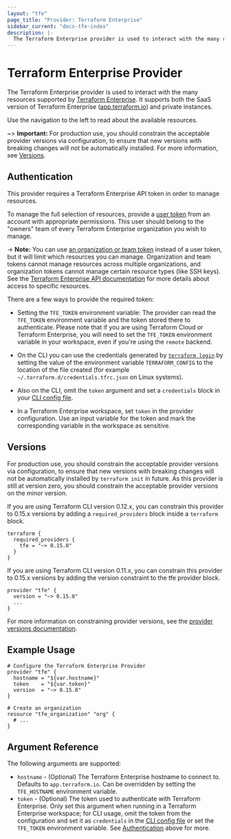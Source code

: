 ```yaml
---
layout: "tfe"
page_title: "Provider: Terraform Enterprise"
sidebar_current: "docs-tfe-index"
description: |-
  The Terraform Enterprise provider is used to interact with the many resources supported by Terraform Enterprise. The provider needs to be configured with the proper credentials before it can be used.
---
```


# Terraform Enterprise Provider

The Terraform Enterprise provider is used to interact with the many resources
supported by [Terraform Enterprise](https://www.hashicorp.com/products/terraform).
It supports both the SaaS version of Terraform Enterprise
([app.terraform.io](https://app.terraform.io)) and private instances.

Use the navigation to the left to read about the available resources.

~> **Important:** For production use, you should constrain the acceptable provider versions via configuration,
to ensure that new versions with breaking changes will not be automatically installed. 
For more information, see [Versions](#versions).

## Authentication

This provider requires a Terraform Enterprise API token in order to manage
resources.

To manage the full selection of resources, provide a
[user token](/docs/cloud/users-teams-organizations/users.html#api-tokens)
from an account with appropriate permissions. This user should belong to the
"owners" team of every Terraform Enterprise organization you wish to manage.

-> **Note:** You can use [an organization or team token](/docs/cloud/users-teams-organizations/api-tokens.html)
instead of a user token, but it will limit which resources you can manage.
Organization and team tokens cannot manage resources across multiple
organizations, and organization tokens cannot manage certain resource types
(like SSH keys). See the
[Terraform Enterprise API documentation](/docs/cloud/api/index.html)
for more details about access to specific resources.

There are a few ways to provide the required token:

- Setting the `TFE_TOKEN` environment variable: The provider can read the 
`TFE_TOKEN` environment variable and the token stored there to authenticate. 
Please note that if you are using Terraform Cloud or Terraform Enterprise, you 
will need to set the `TFE_TOKEN` environment variable in your workspace, even 
if you're using the `remote` backend.

- On the CLI you can use the credentials generated by [`terraform login`](https://www.terraform.io/docs/commands/login.html)
by setting the value of the environment variable `TERRAFORM_CONFIG` to the location
of the file created (for example `~/.terraform.d/credentials.tfrc.json` on Linux systems).
 
- Also on the CLI, omit the `token` argument and set a `credentials` block in your
  [CLI config file](/docs/commands/cli-config.html#credentials).

- In a Terraform Enterprise workspace, set `token` in the provider
  configuration. Use an input variable for the token and mark the corresponding
  variable in the workspace as sensitive.
  
## Versions

For production use, you should constrain the acceptable provider versions via configuration,
to ensure that new versions with breaking changes will not be automatically installed by 
`terraform init` in future. As this provider is still at version zero, you should constrain 
the acceptable provider versions on the minor version.

If you are using Terraform CLI version 0.12.x, you can constrain this provider to 0.15.x versions 
by adding a `required_providers` block inside a `terraform` block.

```hcl
terraform {
  required_providers {
    tfe = "~> 0.15.0"
  }
}
```

If you are using Terraform CLI version 0.11.x, you can constrain this provider to 0.15.x versions 
by adding the version constraint to the tfe provider block.

```hcl
provider "tfe" {
  version = "~> 0.15.0"
  ...
}
```

For more information on constraining provider versions, see the 
[provider versions documentation](https://www.terraform.io/docs/configuration/providers.html#provider-versions).
  

## Example Usage

```hcl
# Configure the Terraform Enterprise Provider
provider "tfe" {
  hostname = "${var.hostname}"
  token    = "${var.token}"
  version  = "~> 0.15.0"
}

# Create an organization
resource "tfe_organization" "org" {
  # ...
}
```

## Argument Reference

The following arguments are supported:

* `hostname` - (Optional) The Terraform Enterprise hostname to connect to.
  Defaults to `app.terraform.io`. Can be overridden by setting the
  `TFE_HOSTNAME` environment variable.
* `token` - (Optional) The token used to authenticate with Terraform Enterprise.
  Only set this argument when running in a Terraform Enterprise workspace; for
  CLI usage, omit the token from the configuration and set it as `credentials`
  in the [CLI config file](/docs/commands/cli-config.html#credentials) or set
  the `TFE_TOKEN` environment variable. See [Authentication](#authentication)
  above for more.
